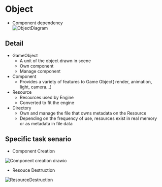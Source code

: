 # Object

- Component dependency     
![ObjectDiagram](https://github.com/nupnup-hub/JinEngine/assets/59456231/a92badc9-d3cb-42cb-89f8-b5afb1b0c7ee)
 
## Detail 
- GameObject
  - A unit of the object drawn in scene
  - Own component
  - Manage component
- Component
  - Provides a variety of features to Game Object( render, animation, light, camera...)
- Resource
  - Resources used by Engine
  - Converted to fit the engine
- Directory
  - Own and manage the file that owns metadata on the Resource
  - Depending on the frequency of use, resources exist in real memory or as metadata in file data

## Specific task senario
- Component Creation

![Component creation drawio](https://github.com/nupnup-hub/JinEngine/assets/59456231/59a06155-cd32-45da-9da0-5d960169643f)
    
- Resouce Destruction

![ResourceDestruction](https://github.com/nupnup-hub/JinEngine/assets/59456231/14677627-2cda-433c-8de9-a62a712194b7)


  

